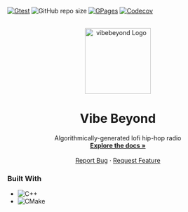 <!-- PROJECT SHIELDS -->
[![Gtest][gtest]][gtest-url]
![GitHub repo size][repo-size]
[![GPages][gpages]][gpages-url]
[![Codecov][codecov]][codecov-url]

<!-- PROJECT LOGO -->
<br />
<div align="center" id="readme-top">
  <a href="https://github.com/dariustb/VibeBeyond">
    <img src="https://cdns-images.dzcdn.net/images/cover/d02fe749017ccb9bc178fc2f4fb9b8f5/264x264.jpg" alt="vibebeyond Logo" height="150">
  </a>

  <h1 align="center">Vibe Beyond</h1>

  <p align="center">
    Algorithmically-generated lofi hip-hop radio
    <br />
    <a href="https://dariustb.github.io/VibeBeyond/"><strong>Explore the docs »</strong></a>
    <br />
    <br />
    <a href="https://github.com/dariustb/VibeBeyond/issues">Report Bug</a>
    ·
    <a href="https://github.com/dariustb/VibeBeyond/issues">Request Feature</a>
  </p>
</div>

### Built With
* ![C++][cpp.io]
* ![CMake][cmake.io]

<!-- CI Test badges -->
[gtest]:        https://github.com/dariustb/VibeBeyond/actions/workflows/gtest.yml/badge.svg
[gpages]:       https://github.com/dariustb/VibeBeyond/actions/workflows/pages/pages-build-deployment/badge.svg
[codecov]:      https://codecov.io/gh/dariustb/VibeBeyond/graph/badge.svg?token=APDVMI7QYQ

[gtest-url]:    https://github.com/dariustb/VibeBeyond/actions/workflows/gtest.yml
[gpages-url]:   https://github.com/dariustb/VibeBeyond/actions/workflows/pages/pages-build-deployment
[codecov-url]:  https://codecov.io/gh/dariustb/VibeBeyond

<!-- Markdown Badges -->
[repo-size]:    https://img.shields.io/github/repo-size/dariustb/VibeBeyond
[cpp.io]:       https://img.shields.io/badge/c++-%2300599C.svg?style=for-the-badge&logo=c%2B%2B&logoColor=white
[cmake.io]:     https://img.shields.io/badge/CMake-%23008FBA.svg?style=for-the-badge&logo=cmake&logoColor=white
